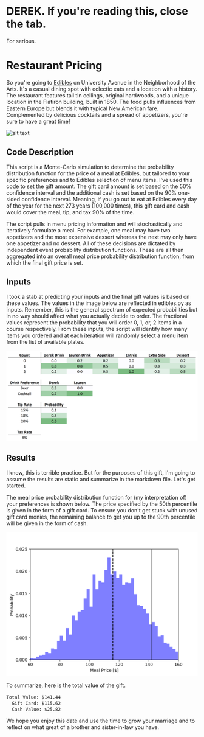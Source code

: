 # DEREK. If you're reading this, close the tab.
For serious.

# Restaurant Pricing
So you're going to [Edibles](http://ediblesrochester.com) on University Avenue in the Neighborhood of the Arts. It's a casual dining spot with eclectic eats and a location with a history. The restaurant features tall tin ceilings, original hardwoods, and a unique location in the Flatiron building, built in 1850. The food pulls influences from Eastern Europe but blends it with typical New American fare. Complemented by delicious cocktails and a spread of appetizers, you're sure to have a great time!

![alt text](https://s3-media1.fl.yelpcdn.com/bphoto/6bk_Qe5vbkCl5VVjqcxHFA/o.jpg)

## Code Description
This script is a Monte-Carlo simulation to determine the probability distribution function for the price of a meal at Edibles, but tailored to your specific preferences and to Edibles selection of menu items. I've used this code to set the gift amount. The gift card amount is set based on the 50% confidence interval and the additional cash is set based on the 90% one-sided confidence interval. Meaning, if you go out to eat at Edibles every day of the year for the next 273 years (100,000 times), this gift card and cash would cover the meal, tip, and tax 90% of the time.

The script pulls in menu pricing information and will stochastically and iteratively formulate a meal. For example, one meal may have two appetizers and the most expensive dessert whereas the next may only have one appetizer and no dessert. All of these decisions are dictated by independent event probability distribution functions. These are all then aggregated into an overall meal price probability distribution function, from which the final gift price is set.

## Inputs
I took a stab at predicting your inputs and the final gift values is based on these values. The values in the image below are reflected in edibles.py as inputs. Remember, this is the general spectrum of expected probabilities but in no way should affect what you actually decide to order. The fractional values represent the probability that you will order 0, 1, or, 2 items in a course respectively. From these inputs, the script will identify how many items you ordered and at each iteration will randomly select a menu item from the list of available plates.

![alt text](./img/inputs.png)

## Results
I know, this is terrible practice. But for the purposes of this gift, I'm going to assume the results are static and summarize in the markdown file. Let's get started.

The meal price probability distribution function for (my interpretation of) your preferences is shown below. The price specified by the 50th percentile is given in the form of a gift card. To ensure you don't get stuck with unused gift card monies, the remaining balance to get you up to the 90th percentile will be given in the form of cash.

![alt text](./img/pdf_edibles_100000.png)

To summarize, here is the total value of the gift.

```
Total Value: $141.44
  Gift Card: $115.62
  Cash Value: $25.82
```

We hope you enjoy this date and use the time to grow your marriage and to reflect on what great of a brother and sister-in-law you have.

